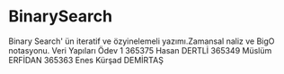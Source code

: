 # BinarySearch
Binary Search' ün iteratif ve  özyinelemeli yazımı.Zamansal naliz ve BigO notasyonu.
Veri Yapıları Ödev 1
365375 Hasan DERTLİ
365349 Müslüm ERFİDAN
365363 Enes Kürşad DEMİRTAŞ
